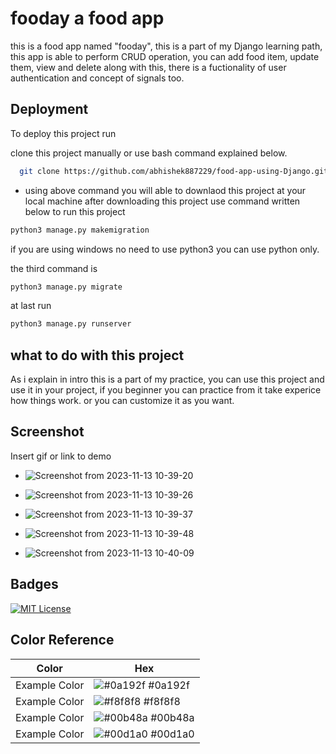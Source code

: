 
# **fooday** a food app

this is a food app named "fooday", this is a part of my Django learning path, this app is able to perform CRUD operation, you can add food item, update them, view and delete along with this, there is a fuctionality of user authentication and concept of signals too.


## Deployment

To deploy this project run

clone this project manually or use bash command explained below.
```bash
  git clone https://github.com/abhishek887229/food-app-using-Django.git
```
* using above command you will able to downlaod this project at your local machine after downloading this project use command written below to  run this project

```bash
python3 manage.py makemigration
```
if you are using windows no need to use python3 you can use python only.

the third command is 
```bash
python3 manage.py migrate
```
at last run 
```bash 
python3 manage.py runserver
```

## what to do with this project

As i explain in intro this is a part of my practice, you can use this project and use it in your project, if you beginner you can practice from it take experice how things work. or you can customize it as you want.
## Screenshot

Insert gif or link to demo
* ![Screenshot from 2023-11-13 10-39-20](https://github.com/abhishek887229/food-app-using-Django/assets/125186953/0a745a85-ab68-4eb2-bdc3-73624bc223da)

* ![Screenshot from 2023-11-13 10-39-26](https://github.com/abhishek887229/food-app-using-Django/assets/125186953/3998403a-c71d-410d-b2b1-80f5f9fa7105)
* ![Screenshot from 2023-11-13 10-39-37](https://github.com/abhishek887229/food-app-using-Django/assets/125186953/04c7b3c0-12dd-4149-8ca3-28e7a715d529)

* ![Screenshot from 2023-11-13 10-39-48](https://github.com/abhishek887229/food-app-using-Django/assets/125186953/f775d590-f1fb-42fd-a870-57bb0f34eca4)

* ![Screenshot from 2023-11-13 10-40-09](https://github.com/abhishek887229/food-app-using-Django/assets/125186953/53d3f2c8-13a9-43ef-b501-b5eb1d29cb49)
## Badges

[![MIT License](https://img.shields.io/badge/License-MIT-green.svg)](https://choosealicense.com/licenses/mit/)



## Color Reference

| Color             | Hex                                                                |
| ----------------- | ------------------------------------------------------------------ |
| Example Color | ![#0a192f](https://via.placeholder.com/10/0a192f?text=+) #0a192f |
| Example Color | ![#f8f8f8](https://via.placeholder.com/10/f8f8f8?text=+) #f8f8f8 |
| Example Color | ![#00b48a](https://via.placeholder.com/10/00b48a?text=+) #00b48a |
| Example Color | ![#00d1a0](https://via.placeholder.com/10/00b48a?text=+) #00d1a0 |

